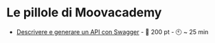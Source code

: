 # Le pillole di Moovacademy
* [Descrivere e generare un API con Swagger](./createspringbservice.md) - :gift: 200 pt - :clock10: ~ 25 min
